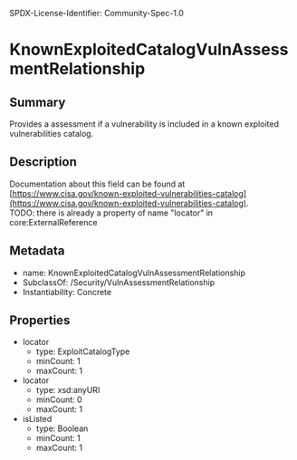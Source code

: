 SPDX-License-Identifier: Community-Spec-1.0

# KnownExploitedCatalogVulnAssessmentRelationship

## Summary

Provides a assessment if a vulnerability is included in a known exploited vulnerabilities catalog.

## Description

Documentation about this field can be found at
[https://www.cisa.gov/known-exploited-vulnerabilities-catalog](https://www.cisa.gov/known-exploited-vulnerabilities-catalog).  
TODO: there is already a property of name "locator" in core:ExternalReference

## Metadata

- name: KnownExploitedCatalogVulnAssessmentRelationship
- SubclassOf: /Security/VulnAssessmentRelationship
- Instantiability: Concrete

## Properties

- locator
  - type: ExploitCatalogType
  - minCount: 1
  - maxCount: 1
- locator
  - type: xsd:anyURI
  - minCount: 0
  - maxCount: 1
- isListed
  - type: Boolean
  - minCount: 1
  - maxCount: 1

